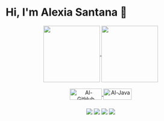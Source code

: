 # Hi, I'm Alexia Santana 👋

<div align="center">
  <a href="https://github.com/alexiasant">
  <img height="150em" align="center" src="https://github-readme-stats.vercel.app/api?username=alexiasant&show_icons=true&theme=midnight-purple&include_all_commits=true&count_private=true"/>
  <img height="150em" align="center" src="https://github-readme-stats.vercel.app/api/top-langs/?username=alexiasant&layout=compact&langs_count=7&theme=midnight-purple"/>
</div>
  <div  align="center">
    <div style="display: inline_block"><br>
  <img align="center" alt="Al-GitHub" height="30" width="85" src="https://img.shields.io/badge/github-%23121011.svg?style=for-the-badge&logo=github&logoColor=white">
 <img align="center" alt="Al-Java" height="30" width="75" src="https://img.shields.io/badge/Java-ED8B00?style=for-the-badge&logo=java&logoColor=white">
</div>
 
###
    
<div
<a href="https://www.instagram.com/lexi_santana_15/" target="_blank"><img src="https://img.shields.io/badge/-Instagram-%23E4405F?style=for-the-badge&logo=instagram&logoColor=white" target="_blank"></a>
<a href = "mailto:018lexisant@gmail.com"><img src="https://img.shields.io/badge/-Gmail-%23333?style=for-the-badge&logo=gmail&logoColor=white" target="_blank"></a>
<a href="https://www.linkedin.com/in/alexiasantanadequeiroz/" target="_blank"><img src="https://img.shields.io/badge/-LinkedIn-%230077B5?style=for-the-badge&logo=linkedin&logoColor=white" target="_blank"></a> 
<a href="https://api.whatsapp.com/send?phone=5591980383780" target="_blank"><img src="https://img.shields.io/badge/WhatsApp-25D366?style=for-the-badge&logo=whatsapp&logoColor=white" target="_blank"></a> 
    </div>
